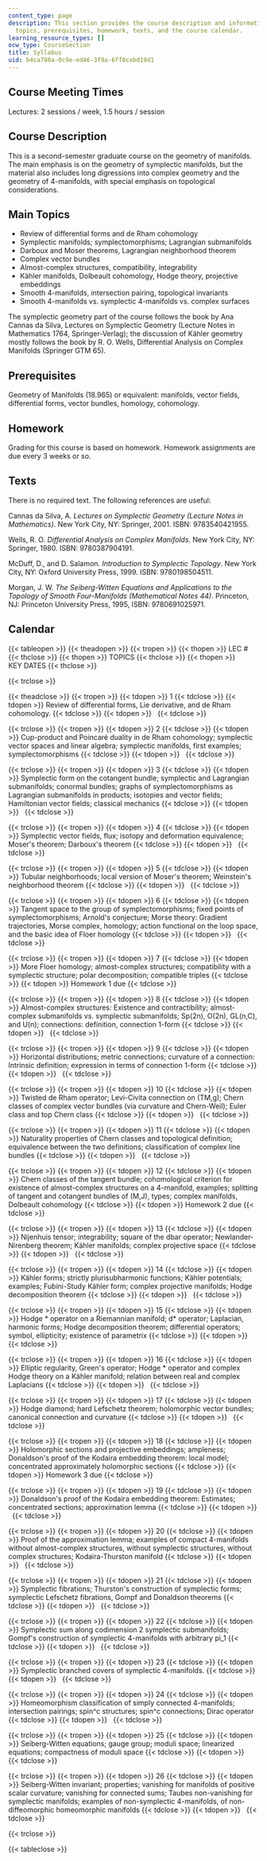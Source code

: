 ```yaml
---
content_type: page
description: This section provides the course description and information about main
  topics, prerequisites, homework, texts, and the course calendar.
learning_resource_types: []
ocw_type: CourseSection
title: Syllabus
uid: b4ca780a-0c9e-ed46-3f9a-6ff8cebd19d1
---
```


Course Meeting Times
--------------------

Lectures: 2 sessions / week, 1.5 hours / session

Course Description
------------------

This is a second-semester graduate course on the geometry of manifolds. The main emphasis is on the geometry of symplectic manifolds, but the material also includes long digressions into complex geometry and the geometry of 4-manifolds, with special emphasis on topological considerations.

Main Topics
-----------

*   Review of differential forms and de Rham cohomology
*   Symplectic manifolds; symplectomorphisms; Lagrangian submanifolds
*   Darboux and Moser theorems, Lagrangian neighborhood theorem
*   Complex vector bundles
*   Almost-complex structures, compatibility, integrability
*   Kähler manifolds, Dolbeault cohomology, Hodge theory, projective embeddings
*   Smooth 4-manifolds, intersection pairing, topological invariants
*   Smooth 4-manifolds vs. symplectic 4-manifolds vs. complex surfaces

The symplectic geometry part of the course follows the book by Ana Cannas da Silva, Lectures on Symplectic Geometry (Lecture Notes in Mathematics 1764, Springer-Verlag); the discussion of Kähler geometry mostly follows the book by R. O. Wells, Differential Analysis on Complex Manifolds (Springer GTM 65).

Prerequisites
-------------

Geometry of Manifolds (18.965) or equivalent: manifolds, vector fields, differential forms, vector bundles, homology, cohomology.

Homework
--------

Grading for this course is based on homework. Homework assignments are due every 3 weeks or so.

Texts
-----

There is no required text. The following references are useful:

Cannas da Silva, A. _Lectures on Symplectic Geometry (Lecture Notes in Mathematics)_. New York City, NY: Springer, 2001. ISBN: 9783540421955.

Wells, R. O. _Differential Analysis on Complex Manifolds_. New York City, NY: Springer, 1980. ISBN: 9780387904191.

McDuff, D., and D. Salamon. _Introduction to Symplectic Topology_. New York City, NY: Oxford University Press, 1999. ISBN: 9780198504511.

Morgan, J. W. _The Seiberg-Witten Equations and Applications to the Topology of Smooth Four-Manifolds (Mathematical Notes 44)_. Princeton, NJ: Princeton University Press, 1995, ISBN: 9780691025971.

Calendar
--------

{{< tableopen >}}
{{< theadopen >}}
{{< tropen >}}
{{< thopen >}}
LEC #
{{< thclose >}}
{{< thopen >}}
TOPICS
{{< thclose >}}
{{< thopen >}}
KEY DATES
{{< thclose >}}

{{< trclose >}}

{{< theadclose >}}
{{< tropen >}}
{{< tdopen >}}
1
{{< tdclose >}}
{{< tdopen >}}
Review of differential forms, Lie derivative, and de Rham cohomology.
{{< tdclose >}}
{{< tdopen >}}
 
{{< tdclose >}}

{{< trclose >}}
{{< tropen >}}
{{< tdopen >}}
2
{{< tdclose >}}
{{< tdopen >}}
Cup-product and Poincaré duality in de Rham cohomology; symplectic vector spaces and linear algebra; symplectic manifolds, first examples; symplectomorphisms
{{< tdclose >}}
{{< tdopen >}}
 
{{< tdclose >}}

{{< trclose >}}
{{< tropen >}}
{{< tdopen >}}
3
{{< tdclose >}}
{{< tdopen >}}
Symplectic form on the cotangent bundle; symplectic and Lagrangian submanifolds; conormal bundles; graphs of symplectomorphisms as Lagrangian submanifolds in products; isotopies and vector fields; Hamiltonian vector fields; classical mechanics
{{< tdclose >}}
{{< tdopen >}}
 
{{< tdclose >}}

{{< trclose >}}
{{< tropen >}}
{{< tdopen >}}
4
{{< tdclose >}}
{{< tdopen >}}
Symplectic vector fields, flux; isotopy and deformation equivalence; Moser's theorem; Darboux's theorem
{{< tdclose >}}
{{< tdopen >}}
 
{{< tdclose >}}

{{< trclose >}}
{{< tropen >}}
{{< tdopen >}}
5
{{< tdclose >}}
{{< tdopen >}}
Tubular neighborhoods; local version of Moser's theorem; Weinstein's neighborhood theorem
{{< tdclose >}}
{{< tdopen >}}
 
{{< tdclose >}}

{{< trclose >}}
{{< tropen >}}
{{< tdopen >}}
6
{{< tdclose >}}
{{< tdopen >}}
Tangent space to the group of symplectomorphisms; fixed points of symplectomorphisms; Arnold's conjecture; Morse theory: Gradient trajectories, Morse complex, homology; action functional on the loop space, and the basic idea of Floer homology
{{< tdclose >}}
{{< tdopen >}}
 
{{< tdclose >}}

{{< trclose >}}
{{< tropen >}}
{{< tdopen >}}
7
{{< tdclose >}}
{{< tdopen >}}
More Floer homology; almost-complex structures; compatibility with a symplectic structure; polar decomposition; compatible triples
{{< tdclose >}}
{{< tdopen >}}
Homework 1 due
{{< tdclose >}}

{{< trclose >}}
{{< tropen >}}
{{< tdopen >}}
8
{{< tdclose >}}
{{< tdopen >}}
Almost-complex structures: Existence and contractibility; almost-complex submanifolds vs. symplectic submanifolds; Sp(2n), O(2n), GL(n,C), and U(n); connections: definition, connection 1-form
{{< tdclose >}}
{{< tdopen >}}
 
{{< tdclose >}}

{{< trclose >}}
{{< tropen >}}
{{< tdopen >}}
9
{{< tdclose >}}
{{< tdopen >}}
Horizontal distributions; metric connections; curvature of a connection: Intrinsic definition; expression in terms of connection 1-form
{{< tdclose >}}
{{< tdopen >}}
 
{{< tdclose >}}

{{< trclose >}}
{{< tropen >}}
{{< tdopen >}}
10
{{< tdclose >}}
{{< tdopen >}}
Twisted de Rham operator; Levi-Civita connection on (TM,g); Chern classes of complex vector bundles (via curvature and Chern-Weil); Euler class and top Chern class
{{< tdclose >}}
{{< tdopen >}}
 
{{< tdclose >}}

{{< trclose >}}
{{< tropen >}}
{{< tdopen >}}
11
{{< tdclose >}}
{{< tdopen >}}
Naturality properties of Chern classes and topological definition; equivalence between the two definitions; classification of complex line bundles
{{< tdclose >}}
{{< tdopen >}}
 
{{< tdclose >}}

{{< trclose >}}
{{< tropen >}}
{{< tdopen >}}
12
{{< tdclose >}}
{{< tdopen >}}
Chern classes of the tangent bundle; cohomological criterion for existence of almost-complex structures on a 4-manifold, examples; splitting of tangent and cotangent bundles of (M,J), types; complex manifolds, Dolbeault cohomology
{{< tdclose >}}
{{< tdopen >}}
Homework 2 due
{{< tdclose >}}

{{< trclose >}}
{{< tropen >}}
{{< tdopen >}}
13
{{< tdclose >}}
{{< tdopen >}}
Nijenhuis tensor; integrability; square of the dbar operator; Newlander-Nirenberg theorem; Kähler manifolds; complex projective space
{{< tdclose >}}
{{< tdopen >}}
 
{{< tdclose >}}

{{< trclose >}}
{{< tropen >}}
{{< tdopen >}}
14
{{< tdclose >}}
{{< tdopen >}}
Kähler forms; strictly plurisubharmonic functions; Kähler potentials; examples; Fubini-Study Kähler form; complex projective manifolds; Hodge decomposition theorem
{{< tdclose >}}
{{< tdopen >}}
 
{{< tdclose >}}

{{< trclose >}}
{{< tropen >}}
{{< tdopen >}}
15
{{< tdclose >}}
{{< tdopen >}}
Hodge \* operator on a Riemannian manifold; d\* operator; Laplacian, harmonic forms; Hodge decomposition theorem; differential operators; symbol, ellipticity; existence of parametrix
{{< tdclose >}}
{{< tdopen >}}
 
{{< tdclose >}}

{{< trclose >}}
{{< tropen >}}
{{< tdopen >}}
16
{{< tdclose >}}
{{< tdopen >}}
Elliptic regularity, Green's operator; Hodge \* operator and complex Hodge theory on a Kähler manifold; relation between real and complex Laplacians
{{< tdclose >}}
{{< tdopen >}}
 
{{< tdclose >}}

{{< trclose >}}
{{< tropen >}}
{{< tdopen >}}
17
{{< tdclose >}}
{{< tdopen >}}
Hodge diamond; hard Lefschetz theorem; holomorphic vector bundles; canonical connection and curvature
{{< tdclose >}}
{{< tdopen >}}
 
{{< tdclose >}}

{{< trclose >}}
{{< tropen >}}
{{< tdopen >}}
18
{{< tdclose >}}
{{< tdopen >}}
Holomorphic sections and projective embeddings; ampleness; Donaldson's proof of the Kodaira embedding theorem: local model; concentrated approximately holomorphic sections
{{< tdclose >}}
{{< tdopen >}}
Homework 3 due
{{< tdclose >}}

{{< trclose >}}
{{< tropen >}}
{{< tdopen >}}
19
{{< tdclose >}}
{{< tdopen >}}
Donaldson's proof of the Kodaira embedding theorem: Estimates; concentrated sections; approximation lemma
{{< tdclose >}}
{{< tdopen >}}
 
{{< tdclose >}}

{{< trclose >}}
{{< tropen >}}
{{< tdopen >}}
20
{{< tdclose >}}
{{< tdopen >}}
Proof of the approximation lemma; examples of compact 4-manifolds without almost-complex structures, without symplectic structures, without complex structures; Kodaira-Thurston manifold
{{< tdclose >}}
{{< tdopen >}}
 
{{< tdclose >}}

{{< trclose >}}
{{< tropen >}}
{{< tdopen >}}
21
{{< tdclose >}}
{{< tdopen >}}
Symplectic fibrations; Thurston's construction of symplectic forms; symplectic Lefschetz fibrations, Gompf and Donaldson theorems
{{< tdclose >}}
{{< tdopen >}}
 
{{< tdclose >}}

{{< trclose >}}
{{< tropen >}}
{{< tdopen >}}
22
{{< tdclose >}}
{{< tdopen >}}
Symplectic sum along codimension 2 symplectic submanifolds; Gompf's construction of symplectic 4-manifolds with arbitrary pi\_1
{{< tdclose >}}
{{< tdopen >}}
 
{{< tdclose >}}

{{< trclose >}}
{{< tropen >}}
{{< tdopen >}}
23
{{< tdclose >}}
{{< tdopen >}}
Symplectic branched covers of symplectic 4-manifolds.
{{< tdclose >}}
{{< tdopen >}}
 
{{< tdclose >}}

{{< trclose >}}
{{< tropen >}}
{{< tdopen >}}
24
{{< tdclose >}}
{{< tdopen >}}
Homeomorphism classification of simply connected 4-manifolds; intersection pairings; spin^c structures; spin^c connections; Dirac operator
{{< tdclose >}}
{{< tdopen >}}
 
{{< tdclose >}}

{{< trclose >}}
{{< tropen >}}
{{< tdopen >}}
25
{{< tdclose >}}
{{< tdopen >}}
Seiberg-Witten equations; gauge group; moduli space; linearized equations; compactness of moduli space
{{< tdclose >}}
{{< tdopen >}}
 
{{< tdclose >}}

{{< trclose >}}
{{< tropen >}}
{{< tdopen >}}
26
{{< tdclose >}}
{{< tdopen >}}
Seiberg-Witten invariant; properties; vanishing for manifolds of positive scalar curvature; vanishing for connected sums; Taubes non-vanishing for symplectic manifolds; examples of non-symplectic 4-manifolds, of non-diffeomorphic homeomorphic manifolds
{{< tdclose >}}
{{< tdopen >}}
 
{{< tdclose >}}

{{< trclose >}}

{{< tableclose >}}